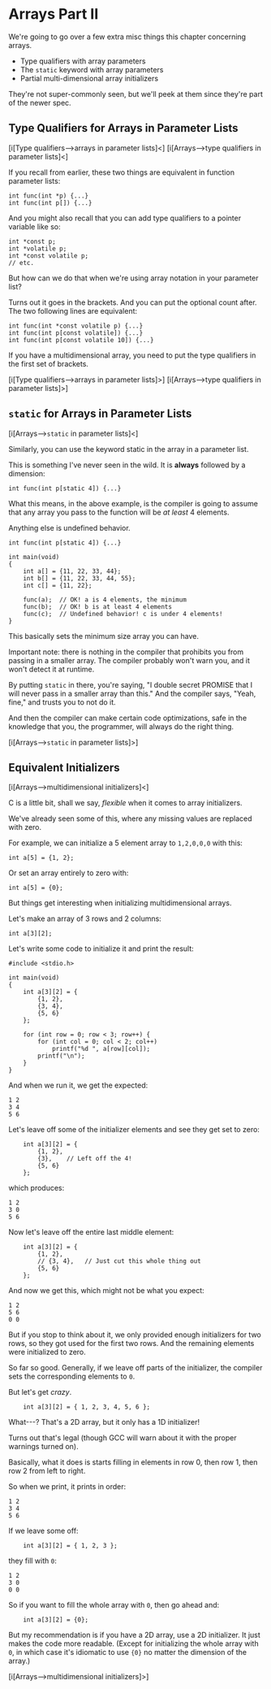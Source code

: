 <!-- Beej's guide to C

# vim: ts=4:sw=4:nosi:et:tw=72
-->

# Arrays Part II

We're going to go over a few extra misc things this chapter concerning
arrays.

* Type qualifiers with array parameters
* The `static` keyword with array parameters
* Partial multi-dimensional array initializers

They're not super-commonly seen, but we'll peek at them since they're
part of the newer spec.

## Type Qualifiers for Arrays in Parameter Lists

[i[Type qualifiers-->arrays in parameter lists]<]
[i[Arrays-->type qualifiers in parameter lists]<]

If you recall from earlier, these two things are equivalent in function
parameter lists:

``` {.c}
int func(int *p) {...}
int func(int p[]) {...}
```

And you might also recall that you can add type qualifiers to a pointer
variable like so:

``` {.c}
int *const p;
int *volatile p;
int *const volatile p;
// etc.
```

But how can we do that when we're using array notation in your parameter
list?

Turns out it goes in the brackets. And you can put the optional count
after. The two following lines are equivalent:

``` {.c}
int func(int *const volatile p) {...}
int func(int p[const volatile]) {...}
int func(int p[const volatile 10]) {...}
```

If you have a multidimensional array, you need to put the type
qualifiers in the first set of brackets.

[i[Type qualifiers-->arrays in parameter lists]>]
[i[Arrays-->type qualifiers in parameter lists]>]

## `static` for Arrays in Parameter Lists

[i[Arrays-->`static` in parameter lists]<]

Similarly, you can use the keyword static in the array in a parameter
list.

This is something I've never seen in the wild. It is **always** followed
by a dimension:

``` {.c}
int func(int p[static 4]) {...}
```

What this means, in the above example, is the compiler is going to
assume that any array you pass to the function will be _at least_ 4
elements.

Anything else is undefined behavior.

``` {.c}
int func(int p[static 4]) {...}

int main(void)
{
    int a[] = {11, 22, 33, 44};
    int b[] = {11, 22, 33, 44, 55};
    int c[] = {11, 22};

    func(a);  // OK! a is 4 elements, the minimum
    func(b);  // OK! b is at least 4 elements
    func(c);  // Undefined behavior! c is under 4 elements!
}
```

This basically sets the minimum size array you can have.

Important note: there is nothing in the compiler that prohibits you from
passing in a smaller array. The compiler probably won't warn you, and it
won't detect it at runtime.

By putting `static` in there, you're saying, "I double secret PROMISE
that I will never pass in a smaller array than this." And the compiler
says, "Yeah, fine," and trusts you to not do it.

And then the compiler can make certain code optimizations, safe in the
knowledge that you, the programmer, will always do the right thing.

[i[Arrays-->`static` in parameter lists]>]

## Equivalent Initializers

[i[Arrays-->multidimensional initializers]<]

C is a little bit, shall we say, _flexible_ when it comes to array
initializers.

We've already seen some of this, where any missing values are replaced
with zero.

For example, we can initialize a 5 element array to `1,2,0,0,0` with
this:

``` {.c}
int a[5] = {1, 2};
```

Or set an array entirely to zero with:

``` {.c}
int a[5] = {0};
```

But things get interesting when initializing multidimensional arrays.

Let's make an array of 3 rows and 2 columns:

``` {.c}
int a[3][2];
```

Let's write some code to initialize it and print the result:

``` {.c}
#include <stdio.h>

int main(void)
{
    int a[3][2] = {
        {1, 2},
        {3, 4},
        {5, 6}
    };

    for (int row = 0; row < 3; row++) {
        for (int col = 0; col < 2; col++)
            printf("%d ", a[row][col]);
        printf("\n");
    }
}
```

And when we run it, we get the expected:

``` {.default}
1 2
3 4
5 6
```

Let's leave off some of the initializer elements and see they get set to
zero:


``` {.c}
    int a[3][2] = {
        {1, 2},
        {3},    // Left off the 4!
        {5, 6}
    };
```

which produces:

``` {.default}
1 2
3 0
5 6
```

Now let's leave off the entire last middle element:

``` {.c}
    int a[3][2] = {
        {1, 2},
        // {3, 4},   // Just cut this whole thing out
        {5, 6}
    };
```

And now we get this, which might not be what you expect:

``` {.default}
1 2
5 6
0 0
```

But if you stop to think about it, we only provided enough initializers
for two rows, so they got used for the first two rows. And the remaining
elements were initialized to zero.

So far so good. Generally, if we leave off parts of the initializer, the
compiler sets the corresponding elements to `0`.

But let's get _crazy_.

``` {.c}
    int a[3][2] = { 1, 2, 3, 4, 5, 6 };
```

What---? That's a 2D array, but it only has a 1D initializer!

Turns out that's legal (though GCC will warn about it with the proper
warnings turned on).

Basically, what it does is starts filling in elements in row 0, then row
1, then row 2 from left to right.

So when we print, it prints in order:

``` {.default}
1 2
3 4
5 6
```

If we leave some off:

``` {.c}
    int a[3][2] = { 1, 2, 3 };
```

they fill with `0`:

``` {.default}
1 2
3 0
0 0
```

So if you want to fill the whole array with `0`, then go ahead and:

``` {.c}
    int a[3][2] = {0};
```

But my recommendation is if you have a 2D array, use a 2D initializer.
It just makes the code more readable. (Except for initializing the whole
array with `0`, in which case it's idiomatic to use `{0}` no matter the
dimension of the array.)

[i[Arrays-->multidimensional initializers]>]

